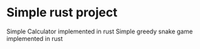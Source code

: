 # Simple rust project
Simple Calculator implemented in rust
Simple greedy snake game implemented in rust
